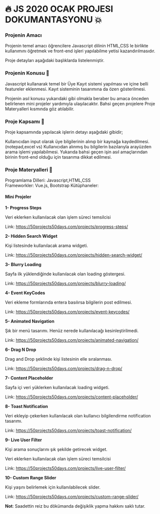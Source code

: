 # :fire:  JS 2020 OCAK PROJESI DOKUMANTASYONU   :boom:

### Projenin Amacı
 Projenin temel amacı öğrencilere Javascript dilinin HTML,CSS le birlikte kullanımını öğretmek ve front-end işleri yapılabilme yetisi kazandırılmasıdır.

  Proje detayları aşağıdaki başlıklarda listelenmiştir.  

### Projenin Konusu  :orange_book:

Javascript kullanarak temel bir Üye Kayıt sistemi yapılması ve içine belli featureler eklenmesi. Kayıt sisteminin tasarımına da özen gösterilmesi.

Projenin asıl konusu yukarıdaki gibi olmakla beraber bu amaca önceden belirlenen mini projeler yardımıyla ulaşılacaktır.
Bahsi geçen projelere Proje Materyalleri kısmında göz atılabilir.


### Proje Kapsamı   :book:

Proje kapsamında yapılacak işlerin detayı aşağıdaki gibidir;

 Kullanıcıdan input olarak üye bilgilerinin alınıp bir kaynağa kaydedilmesi. (notepad,excel vs)
 Kullanıcıdan alınmış bu bilgilerin bazılarıyla arayüzden arama işlemi yapılabilmesi.
 Yukarıda bahsi geçen işin asıl amaçlarından birinin front-end olduğu için tasarıma dikkat edilmesi.

### Proje Materyalleri  :wrench:

Programlama Dilleri:  Javascript,HTML,CSS  
Frameworkler:  Vue.js, Bootstrap 
Kütüphaneler:

#### Mini Projeler

**1- Progress Steps**

Veri eklerken kullanılacak olan işlem süreci temsilcisi


Link: https://50projects50days.com/projects/progress-steps/

**2- Hidden Search Widget**

Kişi listesinde kullanılacak arama widgeti.

Link:  https://50projects50days.com/projects/hidden-search-widget/


**3- Blurry Loading**

Sayfa ilk yüklendiğinde kullanılacak olan loading göstergesi.

Link:  https://50projects50days.com/projects/blurry-loading/


**4- Event KeyCodes**

Veri ekleme formlarında entera basılırsa bilgilerin post edilmesi.


Link:  https://50projects50days.com/projects/event-keycodes/

**5- Animated Navigation**

Şık bir menü tasarımı. Henüz nerede kullanılacağı kesinleştirilmedi.

Link:  https://50projects50days.com/projects/animated-navigation/

**6- Drag N Drop**

Drag and Drop şeklinde kişi listesinin elle sıralanması.

Link: https://50projects50days.com/projects/drag-n-drop/

**7- Content Placeholder**

Sayfa içi veri yüklerken kullanılacak loading widgeti.

Link: https://50projects50days.com/projects/content-placeholder/

**8- Toast Notification**

Veri ekleyip çekerken kullanılacak olan kullanıcı bilgilendirme notification tasarımı.

Link: https://50projects50days.com/projects/toast-notification/

**9- Live User Filter**

Kişi arama sonuçlarını şık şekilde getirecek widget.

Veri eklerken kullanılacak olan işlem süreci temsilcisi

Link:  https://50projects50days.com/projects/live-user-filter/

**10- Custom Range Slider**

Kişi yaşını belirlemek için kullanılabilecek slider.

Link:  https://50projects50days.com/projects/custom-range-slider/






**Not**: Saadettin reiz bu dökümanda değişiklik yapma hakkını saklı tutar.

